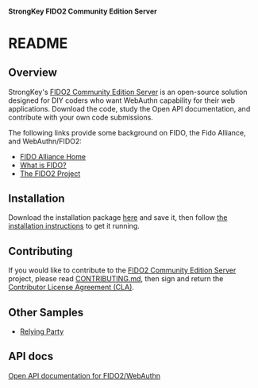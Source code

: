 #### StrongKey FIDO2 Community Edition Server
# README

## Overview
StrongKey's [FIDO2 Community Edition Server](https://github.com/StrongKey/FIDO-Server) is an open-source solution designed for DIY coders who want WebAuthn capability for their web applications. Download the code, study the Open API documentation, and contribute with your own code submissions.

The following links provide some background on FIDO, the Fido Alliance, and WebAuthn/FIDO2:

* [FIDO Alliance Home](https://fidoalliance.org)
* [What is FIDO?](https://fidoalliance.org/what-is-fido/)
* [The FIDO2 Project](https://fidoalliance.org/fido2/)

## Installation
Download the installation package [here](https://github.com/StrongKey/FIDO-Server/blob/master/FIDOServer-v0.9-dist.tgz) and save it, then follow [the installation instructions](https://github.com/StrongKey/FIDO-Server/blob/master/docs/Installation_Guide_Linux.md) to get it running.

## Contributing
If you would like to contribute to the [FIDO2 Community Edition Server](https://github.com/StrongKey/FIDO-Server) project, please read [CONTRIBUTING.md](https://github.com/StrongKey/WebAuthn/blob/master/CONTRIBUTING.md), then sign and return the [Contributor License Agreement (CLA)](https://cla-assistant.io/StrongKey/FIDO-Server).

## Other Samples
* [Relying Party](https://github.com/StrongKey/relying-party-java)

## API docs
[Open API documentation for FIDO2/WebAuthn](https://github.com/StrongKey/FIDO-Server/blob/master/docs/fido-openapi.yaml)
